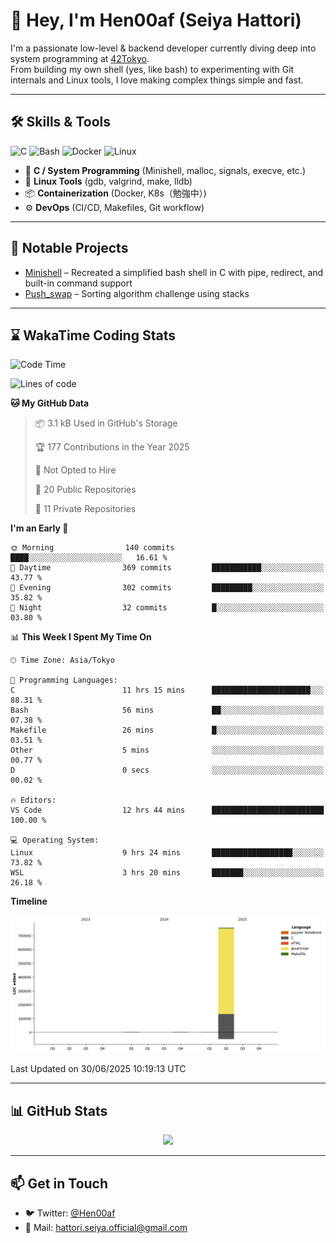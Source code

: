 # 👋 Hey, I'm Hen00af (Seiya Hattori)

I'm a passionate low-level & backend developer currently diving deep into system programming at [42Tokyo](https://42tokyo.jp/).  
From building my own shell (yes, like bash) to experimenting with Git internals and Linux tools, I love making complex things simple and fast.

---

## 🛠 Skills & Tools

![C](https://img.shields.io/badge/C-00599C?style=flat&logo=c&logoColor=white)
![Bash](https://img.shields.io/badge/Bash-121011?style=flat&logo=gnu-bash)
![Docker](https://img.shields.io/badge/Docker-2496ED?style=flat&logo=docker&logoColor=white)
![Linux](https://img.shields.io/badge/Linux-FCC624?style=flat&logo=linux&logoColor=black)

- 🔧 **C / System Programming** (Minishell, malloc, signals, execve, etc.)
- 🐧 **Linux Tools** (gdb, valgrind, make, lldb)
- 📦 **Containerization** (Docker, K8s（勉強中）)
- ⚙️ **DevOps** (CI/CD, Makefiles, Git workflow)

---

## 🚀 Notable Projects

- [Minishell](https://github.com/Hen00af/minishell) – Recreated a simplified bash shell in C with pipe, redirect, and built-in command support
- [Push_swap](https://github.com/Hen00af/push_swap) – Sorting algorithm challenge using stacks

---

## ⌛ WakaTime Coding Stats

<!--START_SECTION:waka-->
![Code Time](http://img.shields.io/badge/Code%20Time-202%20hrs%2042%20mins-blue)

![Lines of code](https://img.shields.io/badge/From%20Hello%20World%20I%27ve%20Written-761.7%20thousand%20lines%20of%20code-blue)

**🐱 My GitHub Data** 

> 📦 3.1 kB Used in GitHub's Storage 
 > 
> 🏆 177 Contributions in the Year 2025
 > 
> 🚫 Not Opted to Hire
 > 
> 📜 20 Public Repositories 
 > 
> 🔑 11 Private Repositories 
 > 
**I'm an Early 🐤** 

```text
🌞 Morning                140 commits         ████░░░░░░░░░░░░░░░░░░░░░   16.61 % 
🌆 Daytime                369 commits         ███████████░░░░░░░░░░░░░░   43.77 % 
🌃 Evening                302 commits         █████████░░░░░░░░░░░░░░░░   35.82 % 
🌙 Night                  32 commits          █░░░░░░░░░░░░░░░░░░░░░░░░   03.80 % 
```


📊 **This Week I Spent My Time On** 

```text
🕑︎ Time Zone: Asia/Tokyo

💬 Programming Languages: 
C                        11 hrs 15 mins      ██████████████████████░░░   88.31 % 
Bash                     56 mins             ██░░░░░░░░░░░░░░░░░░░░░░░   07.38 % 
Makefile                 26 mins             █░░░░░░░░░░░░░░░░░░░░░░░░   03.51 % 
Other                    5 mins              ░░░░░░░░░░░░░░░░░░░░░░░░░   00.77 % 
D                        0 secs              ░░░░░░░░░░░░░░░░░░░░░░░░░   00.02 % 

🔥 Editors: 
VS Code                  12 hrs 44 mins      █████████████████████████   100.00 % 

💻 Operating System: 
Linux                    9 hrs 24 mins       ██████████████████░░░░░░░   73.82 % 
WSL                      3 hrs 20 mins       ███████░░░░░░░░░░░░░░░░░░   26.18 % 
```

**Timeline**

![Lines of Code chart](https://raw.githubusercontent.com/Hen00af/Hen00af/main/assets/bar_graph.png)


 Last Updated on 30/06/2025 10:19:13 UTC
<!--END_SECTION:waka-->

---

## 📊 GitHub Stats

<p align="center">
  <img src="https://github-readme-stats.vercel.app/api?username=Hen00af&show_icons=true&theme=tokyonight" />
</p>

---

## 📫 Get in Touch

- 🐦 Twitter: [@Hen00af](https://twitter.com/Hen00af)
- 📮 Mail: hattori.seiya.official@gmail.com

